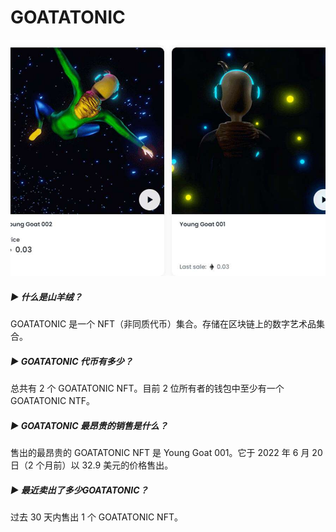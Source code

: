 # GOATATONIC

![NFT](image-20220826163627310.jpg)

##### ▶ 什么是山羊绒？

GOATATONIC 是一个 NFT（非同质代币）集合。存储在区块链上的数字艺术品集合。

##### ▶ GOATATONIC 代币有多少？

总共有 2 个 GOATATONIC NFT。目前 2 位所有者的钱包中至少有一个 GOATATONIC NTF。

##### ▶ GOATATONIC 最昂贵的销售是什么？

售出的最昂贵的 GOATATONIC NFT 是 Young Goat 001。它于 2022 年 6 月 20 日（2 个月前）以 32.9 美元的价格售出。

##### ▶ 最近卖出了多少GOATATONIC？

过去 30 天内售出 1 个 GOATATONIC NFT。
